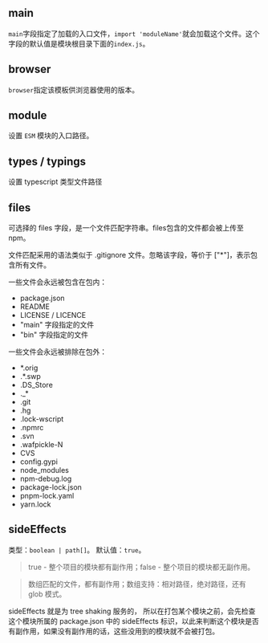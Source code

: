 ## main

`main`字段指定了加载的入口文件，`import 'moduleName'`就会加载这个文件。这个字段的默认值是模块根目录下面的`index.js`。

## browser

`browser`指定该模板供浏览器使用的版本。

## module

设置 `ESM` 模块的入口路径。

## types / typings

设置 typescript 类型文件路径

## files

可选择的 files 字段，是一个文件匹配字符串。files包含的文件都会被上传至npm。

文件匹配采用的语法类似于 .gitignore 文件。忽略该字段，等价于 ["*"]，表示包含所有文件。

一些文件会永远被包含在包内：

- package.json
- README
- LICENSE / LICENCE
- "main" 字段指定的文件
- "bin" 字段指定的文件

一些文件会永远被排除在包外：

- \*.orig
- .\*.swp
- .DS_Store
- .\_\*
- .git
- .hg
- .lock-wscript
- .npmrc
- .svn
- .wafpickle-N
- CVS
- config.gypi
- node_modules
- npm-debug.log
- package-lock.json
- pnpm-lock.yaml
- yarn.lock

## sideEffects

类型：`boolean | path[]`。 默认值：`true`。

> true - 整个项目的模块都有副作用；false - 整个项目的模块都无副作用。

> 数组匹配的文件，都有副作用；数组支持：相对路径，绝对路径，还有 glob 模式。

sideEffects 就是为 tree shaking 服务的， 所以在打包某个模块之前，会先检查这个模块所属的 package.json 中的 sideEffects 标识，以此来判断这个模块是否有副作用，如果没有副作用的话，这些没用到的模块就不会被打包。
